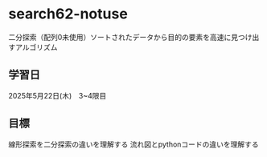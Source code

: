 # search62-notuse
二分探索（配列0未使用）ソートされたデータから目的の要素を高速に見つけ出すアルゴリズム

## 学習日
 2025年5月22日(木)　3~4限目

## 目標
線形探索を二分探索の違いを理解する
流れ図とpythonコードの違いを理解する